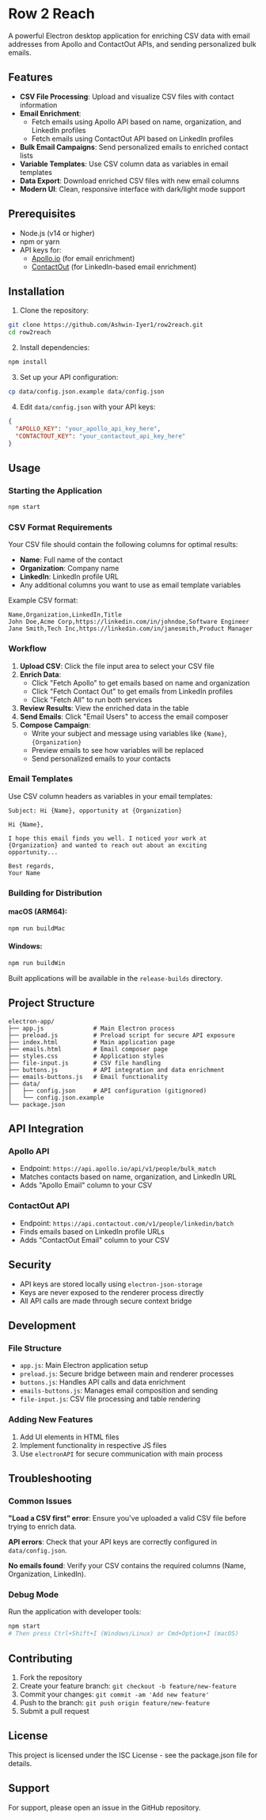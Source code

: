 # Row 2 Reach

A powerful Electron desktop application for enriching CSV data with email addresses from Apollo and ContactOut APIs, and sending personalized bulk emails.

## Features

- **CSV File Processing**: Upload and visualize CSV files with contact information
- **Email Enrichment**: 
  - Fetch emails using Apollo API based on name, organization, and LinkedIn profiles
  - Fetch emails using ContactOut API based on LinkedIn profiles
- **Bulk Email Campaigns**: Send personalized emails to enriched contact lists
- **Variable Templates**: Use CSV column data as variables in email templates
- **Data Export**: Download enriched CSV files with new email columns
- **Modern UI**: Clean, responsive interface with dark/light mode support

## Prerequisites

- Node.js (v14 or higher)
- npm or yarn
- API keys for:
  - [Apollo.io](https://apollo.io) (for email enrichment)
  - [ContactOut](https://contactout.com) (for LinkedIn-based email enrichment)

## Installation

1. Clone the repository:
```bash
git clone https://github.com/Ashwin-Iyer1/row2reach.git
cd row2reach
```

2. Install dependencies:
```bash
npm install
```

3. Set up your API configuration:
```bash
cp data/config.json.example data/config.json
```

4. Edit `data/config.json` with your API keys:
```json
{
  "APOLLO_KEY": "your_apollo_api_key_here",
  "CONTACTOUT_KEY": "your_contactout_api_key_here"
}
```

## Usage

### Starting the Application

```bash
npm start
```

### CSV Format Requirements

Your CSV file should contain the following columns for optimal results:

- **Name**: Full name of the contact
- **Organization**: Company name
- **LinkedIn**: LinkedIn profile URL
- Any additional columns you want to use as email template variables

Example CSV format:
```csv
Name,Organization,LinkedIn,Title
John Doe,Acme Corp,https://linkedin.com/in/johndoe,Software Engineer
Jane Smith,Tech Inc,https://linkedin.com/in/janesmith,Product Manager
```

### Workflow

1. **Upload CSV**: Click the file input area to select your CSV file
2. **Enrich Data**: 
   - Click "Fetch Apollo" to get emails based on name and organization
   - Click "Fetch Contact Out" to get emails from LinkedIn profiles
   - Click "Fetch All" to run both services
3. **Review Results**: View the enriched data in the table
4. **Send Emails**: Click "Email Users" to access the email composer
5. **Compose Campaign**: 
   - Write your subject and message using variables like `{Name}`, `{Organization}`
   - Preview emails to see how variables will be replaced
   - Send personalized emails to your contacts

### Email Templates

Use CSV column headers as variables in your email templates:

```
Subject: Hi {Name}, opportunity at {Organization}

Hi {Name},

I hope this email finds you well. I noticed your work at {Organization} and wanted to reach out about an exciting opportunity...

Best regards,
Your Name
```

### Building for Distribution

#### macOS (ARM64):
```bash
npm run buildMac
```

#### Windows:
```bash
npm run buildWin
```

Built applications will be available in the `release-builds` directory.

## Project Structure

```
electron-app/
├── app.js              # Main Electron process
├── preload.js          # Preload script for secure API exposure
├── index.html          # Main application page
├── emails.html         # Email composer page
├── styles.css          # Application styles
├── file-input.js       # CSV file handling
├── buttons.js          # API integration and data enrichment
├── emails-buttons.js   # Email functionality
├── data/
│   ├── config.json     # API configuration (gitignored)
│   └── config.json.example
└── package.json
```

## API Integration

### Apollo API
- Endpoint: `https://api.apollo.io/api/v1/people/bulk_match`
- Matches contacts based on name, organization, and LinkedIn URL
- Adds "Apollo Email" column to your CSV

### ContactOut API
- Endpoint: `https://api.contactout.com/v1/people/linkedin/batch`
- Finds emails based on LinkedIn profile URLs
- Adds "ContactOut Email" column to your CSV

## Security

- API keys are stored locally using `electron-json-storage`
- Keys are never exposed to the renderer process directly
- All API calls are made through secure context bridge

## Development

### File Structure
- `app.js`: Main Electron application setup
- `preload.js`: Secure bridge between main and renderer processes
- `buttons.js`: Handles API calls and data enrichment
- `emails-buttons.js`: Manages email composition and sending
- `file-input.js`: CSV file processing and table rendering

### Adding New Features
1. Add UI elements in HTML files
2. Implement functionality in respective JS files
3. Use `electronAPI` for secure communication with main process

## Troubleshooting

### Common Issues

**"Load a CSV first" error**: Ensure you've uploaded a valid CSV file before trying to enrich data.

**API errors**: Check that your API keys are correctly configured in `data/config.json`.

**No emails found**: Verify your CSV contains the required columns (Name, Organization, LinkedIn).

### Debug Mode
Run the application with developer tools:
```bash
npm start
# Then press Ctrl+Shift+I (Windows/Linux) or Cmd+Option+I (macOS)
```

## Contributing

1. Fork the repository
2. Create your feature branch: `git checkout -b feature/new-feature`
3. Commit your changes: `git commit -am 'Add new feature'`
4. Push to the branch: `git push origin feature/new-feature`
5. Submit a pull request

## License

This project is licensed under the ISC License - see the package.json file for details.

## Support

For support, please open an issue in the GitHub repository.